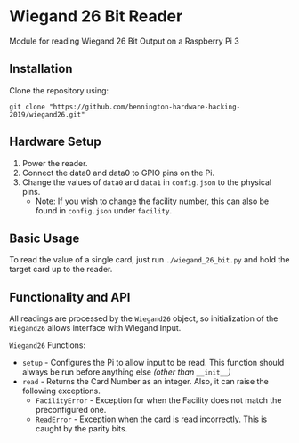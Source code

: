 # Wiegand 26 Bit Reader
Module for reading Wiegand 26 Bit Output
on a Raspberry Pi 3

## Installation
Clone the repository using:
``` 
git clone "https://github.com/bennington-hardware-hacking-2019/wiegand26.git"
```

## Hardware Setup
1. Power the reader.
2. Connect the data0 and data0
to GPIO pins on the Pi. 
3. Change the values of `data0` and `data1`
in `config.json` to the physical pins.
	- Note: If you wish to change the
	facility number, this can also be found
	in `config.json` under `facility`.

## Basic Usage
To read the value of a single card, just run
`./wiegand_26_bit.py` and hold the target 
card up to the reader.

## Functionality and API
All readings are processed by the `Wiegand26`
object, so initialization of the `Wiegand26`
allows interface with Wiegand Input.

`Wiegand26` Functions:

- `setup` - Configures the Pi to allow input
to be read. This function should always 
be run before anything else *(other than*
`__init__`*)*
- `read` - Returns the Card Number as an
integer. Also, it can raise the following
exceptions.
	- `FacilityError` - Exception for
	when the Facility does not match
	the preconfigured one.
	- `ReadError` - Exception when the
	card is read incorrectly. This is
	caught by the parity bits.
